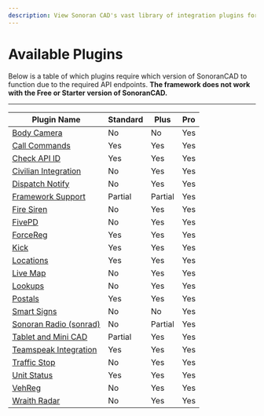 ```yaml
---
description: View Sonoran CAD's vast library of integration plugins for your community!
---
```


# Available Plugins

Below is a table of which plugins require which version of SonoranCAD to function due to the required API endpoints. **The framework does not work with the Free or Starter version of SonoranCAD.**

***

| Plugin Name                                                       | Standard | Plus    | Pro |
| ----------------------------------------------------------------- | -------- | ------- | --- |
| [Body Camera](bodycam.md)                                         | No       | No      | Yes |
| [Call Commands](call-commands.md)                                 | Yes      | Yes     | Yes |
| [Check API ID](api-id-checker.md)                                 | Yes      | Yes     | Yes |
| [Civilian Integration](civilian-integration.md)                   | No       | Yes     | Yes |
| [Dispatch Notify](dispatch-notify.md)                             | No       | Yes     | Yes |
| [Framework Support](framework-support-esx-qbcore-and-auto-fines/) | Partial  | Partial | Yes |
| [Fire Siren](broken-reference)                                    | No       | Yes     | Yes |
| [FivePD](fivepd.md)                                               | No       | Yes     | Yes |
| [ForceReg](forcereg.md)                                           | Yes      | Yes     | Yes |
| [Kick](kick.md)                                                   | Yes      | Yes     | Yes |
| [Locations](locations.md)                                         | Yes      | Yes     | Yes |
| [Live Map](live-map.md)                                           | No       | Yes     | Yes |
| [Lookups](lookups.md)                                             | No       | Yes     | Yes |
| [Postals](postals.md)                                             | Yes      | Yes     | Yes |
| [Smart Signs](smart-signs.md)                                     | No       | No      | Yes |
| [Sonoran Radio (sonrad)](sonoran-radio-sonrad.md)                 | No       | Partial | Yes |
| [Tablet and Mini CAD](tablet.md)                                  | Partial  | Yes     | Yes |
| [Teamspeak Integration](teamspeak-3.md)                           | Yes      | Yes     | Yes |
| [Traffic Stop](traffic-stop.md)                                   | No       | Yes     | Yes |
| [Unit Status](unit-status.md)                                     | Yes      | Yes     | Yes |
| [VehReg](vehreg.md)                                               | No       | Yes     | Yes |
| [Wraith Radar](wraithv2.md)                                       | No       | Yes     | Yes |
